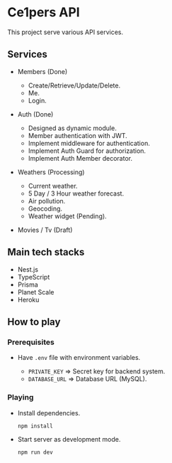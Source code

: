 # Ce1pers API

This project serve various API services.

## Services

- Members (Done)

  - Create/Retrieve/Update/Delete.
  - Me.
  - Login.

- Auth (Done)

  - Designed as dynamic module.
  - Member authentication with JWT.
  - Implement middleware for authentication.
  - Implement Auth Guard for authorization.
  - Implement Auth Member decorator.

- Weathers (Processing)

  - Current weather.
  - 5 Day / 3 Hour weather forecast.
  - Air pollution.
  - Geocoding.
  - Weather widget (Pending).

- Movies / Tv (Draft)

## Main tech stacks

- Nest.js
- TypeScript
- Prisma
- Planet Scale
- Heroku

## How to play

### Prerequisites

- Have `.env` file with environment variables.

  - `PRIVATE_KEY` => Secret key for backend system.
  - `DATABASE_URL` => Database URL (MySQL).

### Playing

- Install dependencies.

  ```bash
  npm install
  ```

- Start server as development mode.

  ```bash
  npm run dev
  ```
